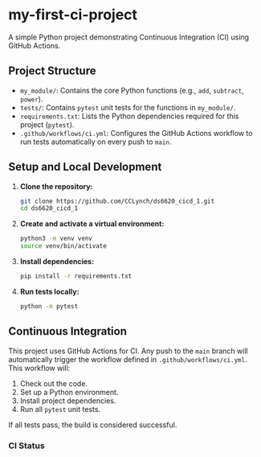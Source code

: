 # my-first-ci-project

A simple Python project demonstrating Continuous Integration (CI) using GitHub Actions.

## Project Structure

- `my_module/`: Contains the core Python functions (e.g., `add`, `subtract`, `power`).
- `tests/`: Contains `pytest` unit tests for the functions in `my_module/`.
- `requirements.txt`: Lists the Python dependencies required for this project (`pytest`).
- `.github/workflows/ci.yml`: Configures the GitHub Actions workflow to run tests automatically on every push to `main`.

## Setup and Local Development

1.  **Clone the repository:**
    ```bash
    git clone https://github.com/CCLynch/ds6620_cicd_1.git
    cd ds6620_cicd_1
    ```

2.  **Create and activate a virtual environment:**
    ```bash
    python3 -m venv venv
    source venv/bin/activate
    ```

3.  **Install dependencies:**
    ```bash
    pip install -r requirements.txt
    ```

4.  **Run tests locally:**
    ```bash
    python -m pytest
    ```

## Continuous Integration

This project uses GitHub Actions for CI. Any push to the `main` branch will automatically trigger the workflow defined in `.github/workflows/ci.yml`. This workflow will:

1.  Check out the code.
2.  Set up a Python environment.
3.  Install project dependencies.
4.  Run all `pytest` unit tests.

If all tests pass, the build is considered successful.

### CI Status
<!-- Add CI Status Badge here in the next step! -->
